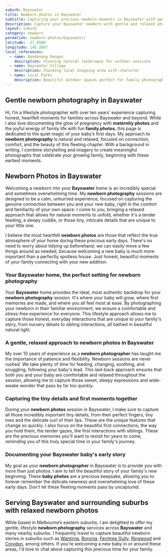 ```yaml
---
suburb: Bayswater
title: Newborn photos in Bayswater
subtitle: Capturing your precious newborn moments in Bayswater with gentle photography
description: Capture your Bayswater newborn with gentle and relaxed photography. Newborn sessions are available in your home for maximum comfort and convenience.
layout: suburb
category: newborn
permalink: newborn-photos/bayswater/
latitude: -37.8500
longitude: 145.2667
local_references:
  - name: Dandenong Ranges
    description: Stunning natural landscapes for outdoor sessions
  - name: Bayswater Village
    description: Charming local shopping area with character
  - name: Local Parks
    description: Beautiful outdoor spaces perfect for family photography
---
```


## Gentle newborn photography in Bayswater

Hi, I’m a lifestyle photographer with over ten years’ experience capturing honest, heartfelt moments for families across Bayswater and beyond. While I also love documenting the glow of pregnancy with **maternity photos** and the joyful energy of family life with fun **family photos**, this page is dedicated to the quiet magic of your baby’s first days. My approach to **newborn photography** is natural and relaxed, focused on connection, comfort, and the beauty of this fleeting chapter. With a background in writing, I combine storytelling and imagery to create meaningful photographs that celebrate your growing family, beginning with these earliest moments.

## Newborn Photos in Bayswater

Welcoming a newborn into your **Bayswater** home is an incredibly special and sometimes overwhelming time. My **newborn photography** sessions are designed to be a calm, unhurried experience, focused on capturing the genuine connection between you and your new baby, right in the comfort and familiarity of your own space. I come to you, bringing a relaxed approach that allows for natural moments to unfold, whether it's a tender feeding, a sleepy cuddle, or those tiny, intricate details that are unique to your little one.

I believe the most heartfelt **newborn photos** are those that reflect the true atmosphere of your home during these precious early days. There's no need to worry about tidying up beforehand; we can easily move a few things around as needed, because welcoming a new baby is much more important than a perfectly spotless house. Just honest, beautiful moments of your family connecting with your new addition.

### Your Bayswater home, the perfect setting for newborn photography

Your **Bayswater** home provides the ideal, most authentic backdrop for your **newborn photography** session. It's where your baby will grow, where first memories are made, and where you all feel most at ease. By photographing your newborn in their familiar environment, we ensure a comfortable and stress-free experience for everyone. This lifestyle approach allows me to capture those honest, everyday interactions that are unique to your family's story, from nursery details to sibling interactions, all bathed in beautiful natural light.

### A gentle, relaxed approach to newborn photos in Bayswater

My over 10 years of experience as a **newborn photographer** has taught me the importance of patience and flexibility. Newborn sessions are never rushed. We take plenty of time for feeding, changing, soothing, and snuggling, following your baby's lead. This laid-back approach ensures that both you and your baby are comfortable and relaxed throughout the session, allowing me to capture those sweet, sleepy expressions and wide-awake wonder that pass by far too quickly.

### Capturing the tiny details and first moments together

During your **newborn photos** session in Bayswater, I make sure to capture all those incredibly important tiny details, from their perfect fingers, tiny toes and the delicate curl of their lips. These are the unique features that change so quickly. I also focus on the beautiful first connections, the way you hold them, the tender gazes, the first interactions with siblings. These are the precious memories you'll want to revisit for years to come, reminding you of this truly special time in your family's journey.

### Documenting your Bayswater baby's early story

My goal as your **newborn photographer** in Bayswater is to provide you with more than just photos. I aim to tell the beautiful story of your family's new beginning. These **baby photos** are a precious keepsake, allowing you to forever remember the delicate newness and overwhelming love of these early days. Don't let these fleeting moments pass by uncaptured.

## Serving Bayswater and surrounding suburbs with relaxed newborn photos

While based in Melbourne’s eastern suburbs, I am delighted to offer my gentle, lifestyle **newborn photography** services across **Bayswater** and many nearby suburbs. I frequently travel to capture beautiful newborn stories in suburbs such as [Wantirna](newborn-photos/wantirna/), [Boronia](newborn-photos/boronia/), [Ferntree Gully](newborn-photos/ferntree-gully/), [Ringwood](newborn-photos/ringwood/) and [Croydon](newborn-photos/croydon/), among others. If you're welcoming a new baby in or around these areas, I'd love to chat about capturing this precious time for your family.
